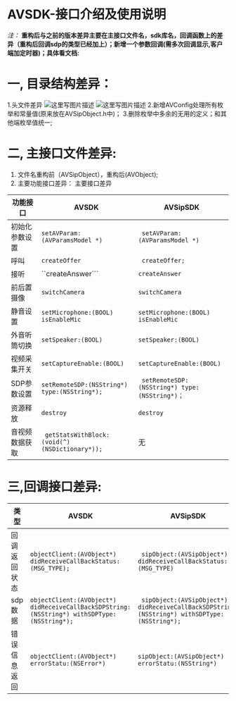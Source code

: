 # AVSDK-接口介绍及使用说明

*注：* **重构后与之前的版本差异主要在主接口文件名，sdk库名，回调函数上的差异（重构后回调sdp的类型已经加上）；新增一个参数回调(需多次回调显示,客户端加定时器)；具体看文档:**
# 一, 目录结构差异：
1.头文件差异
![这里写图片描述](fff) ![这里写图片描述](fff)
2.新增AVConfig处理所有枚举和常量值(原来放在AVSipObject.h中)；
3.删除枚举中多余的无用的定义；和其他端枚举值统一;

# 二, 主接口文件差异:
1.	文件名重构前（AVSipObject），重构后(AVObject);
2.	主要功能接口差异：
主要接口差异

|功能接口    | AVSDK    | AVSipSDK |
| ---------------------- |----------------------------------- | --------------------------------------------------------- |
| 初始化参数设置  | ```setAVParam:(AVParamsModel *) ```|         ``` setAVParam:(AVParamsModel *)```
| 呼叫 | ```createOffer ``` |``` createOffer;```|
|接听|``createAnswer```|```createAnswer```|
|前后置摄像|```switchCamera```|```switchCamera```|
|静音设置|```setMicrophone:(BOOL) isEnableMic``` | ```setMicrophone:(BOOL) isEnableMic``` |
|外音听筒切换|```setSpeaker:(BOOL)``` | ``` setSpeaker:(BOOL) ```|
|视频采集开关|```setCaptureEnable:(BOOL)```|```setCaptureEnable:(BOOL)```|
| SDP参数设置 | ```setRemoteSDP:(NSString*) type:(NSString*);``` | ``` setRemoteSDP:(NSString*) type:(NSString*)；```|
|资源释放|```destroy```|```destroy```|
|音视频数据获取|``` getStatsWithBlock:(void(^)(NSDictionary*));```|无|



# 三,回调接口差异:

|类型 | AVSDK | AVSipSDK|
------------|-----------------------------------|---------------------------
| 回调返回状态 |``` objectClient:(AVObject*) didReceiveCallBackStatus:(MSG_TYPE); ```| ``` sipObject:(AVSipObject*) didReceiveCallBackStatus:(MSG_TYPE)``` |
|sdp数据 | ```objectClient:(AVObject*) didReceiveCallBackSDPString:(NSString*) withSDPType:(NSString*);```| ``` sipObject:(AVSipObject*) didReceiveCallBackSDPString:(NSString*) withSDPType:(NSString*);```|
| 错误信息返回 |``` objectClient:(AVObject*) errorStatu:(NSError*) ```| ``` sipObject:(AVSipObject*) errorStatu:(NSString*) ```|


